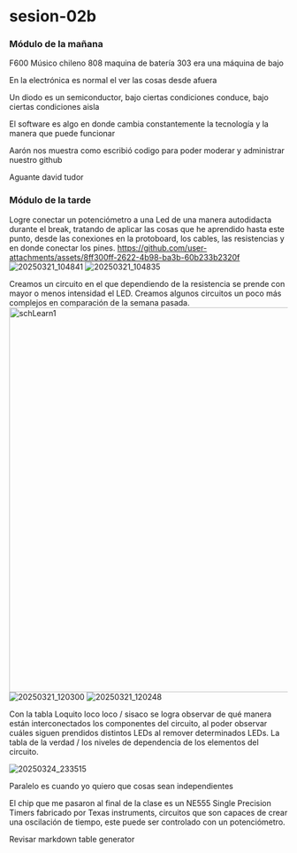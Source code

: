 # sesion-02b
### Módulo de la mañana

F600 Músico chileno
808 maquina de batería
303 era una máquina de bajo

En la electrónica es normal el ver las cosas desde afuera

Un diodo es un semiconductor, bajo ciertas condiciones conduce, bajo ciertas condiciones aisla

El software es algo en donde cambia constantemente la tecnología y la manera que puede funcionar

Aarón nos muestra como escribió codigo para poder moderar y administrar nuestro github

Aguante david tudor

### Módulo de la tarde


Logre conectar un potenciómetro a una Led de una manera autodidacta durante el break, tratando de aplicar las cosas que he aprendido hasta este punto, desde las conexiones en la protoboard, los cables, las resistencias y en donde conectar los pines.
https://github.com/user-attachments/assets/8ff300ff-2622-4b98-ba3b-60b233b2320f
![20250321_104841](https://github.com/user-attachments/assets/93aacab4-7aa2-4ebb-9cbe-0027d1c5bb48)
![20250321_104835](https://github.com/user-attachments/assets/a9d95722-7252-4d85-a8e2-93302eaa1228)

Creamos un circuito en el que dependiendo de la resistencia se prende con mayor o menos intensidad el LED.
Creamos algunos circuitos un poco más complejos en comparación de la semana pasada.
<img width="695" alt="schLearn1" src="https://github.com/user-attachments/assets/2d4b8a6b-4a42-469a-b441-13af3e9e4016" />
![20250321_120300](https://github.com/user-attachments/assets/c2326afd-2fe6-4725-a474-eb8f3741f12a)
![20250321_120248](https://github.com/user-attachments/assets/f1f4c205-ce1e-48d7-8a13-f238dc88e31d)


Con la tabla Loquito loco loco / sisaco se logra observar de qué manera están interconectados los componentes del circuito, al poder observar cuáles siguen prendidos distintos LEDs al remover determinados LEDs.
La tabla de la verdad / los niveles de dependencia de los elementos del circuito.

![20250324_233515](https://github.com/user-attachments/assets/2a6f40b5-b462-496a-ae39-93e833b4c973)

Paralelo es cuando yo quiero que cosas sean independientes

El chip que me pasaron al final de la clase es un NE555 Single Precision Timers fabricado por Texas instruments, circuitos que son capaces de crear una oscilación de tiempo, este puede ser controlado con un potenciómetro.

Revisar markdown table generator



